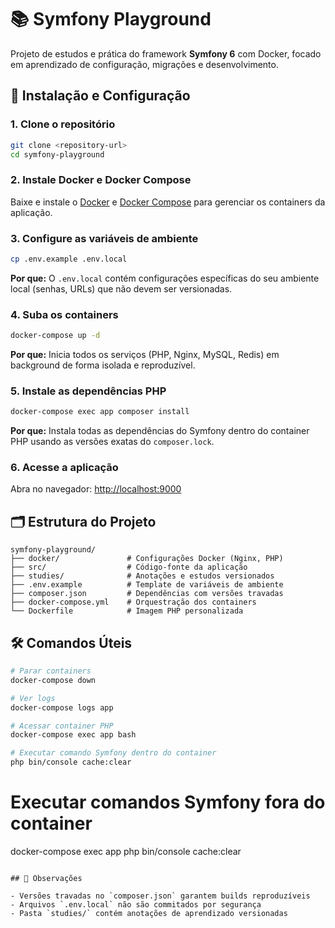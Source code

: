 # 📚 Symfony Playground

Projeto de estudos e prática do framework **Symfony 6** com Docker, focado em aprendizado de configuração, migrações e desenvolvimento.

## 🚀 Instalação e Configuração

### 1. Clone o repositório
```bash
git clone <repository-url>
cd symfony-playground
```

### 2. Instale Docker e Docker Compose
Baixe e instale o [Docker](https://docs.docker.com/get-docker/) e [Docker Compose](https://docs.docker.com/compose/install/) para gerenciar os containers da aplicação.

### 3. Configure as variáveis de ambiente
```bash
cp .env.example .env.local
```
**Por que:** O `.env.local` contém configurações específicas do seu ambiente local (senhas, URLs) que não devem ser versionadas.

### 4. Suba os containers
```bash
docker-compose up -d
```
**Por que:** Inicia todos os serviços (PHP, Nginx, MySQL, Redis) em background de forma isolada e reproduzível.

### 5. Instale as dependências PHP
```bash
docker-compose exec app composer install
```
**Por que:** Instala todas as dependências do Symfony dentro do container PHP usando as versões exatas do `composer.lock`.

### 6. Acesse a aplicação
Abra no navegador: [http://localhost:9000](http://localhost:9000)

## 🗂 Estrutura do Projeto

```text
symfony-playground/
├── docker/               # Configurações Docker (Nginx, PHP)
├── src/                  # Código-fonte da aplicação
├── studies/              # Anotações e estudos versionados
├── .env.example          # Template de variáveis de ambiente
├── composer.json         # Dependências com versões travadas
├── docker-compose.yml    # Orquestração dos containers
└── Dockerfile            # Imagem PHP personalizada
```

## 🛠 Comandos Úteis

```bash
# Parar containers
docker-compose down

# Ver logs
docker-compose logs app

# Acessar container PHP
docker-compose exec app bash

# Executar comando Symfony dentro do container
php bin/console cache:clear
```

# Executar comandos Symfony fora do container
docker-compose exec app php bin/console cache:clear
```

## 📝 Observações

- Versões travadas no `composer.json` garantem builds reproduzíveis
- Arquivos `.env.local` não são commitados por segurança
- Pasta `studies/` contém anotações de aprendizado versionadas
